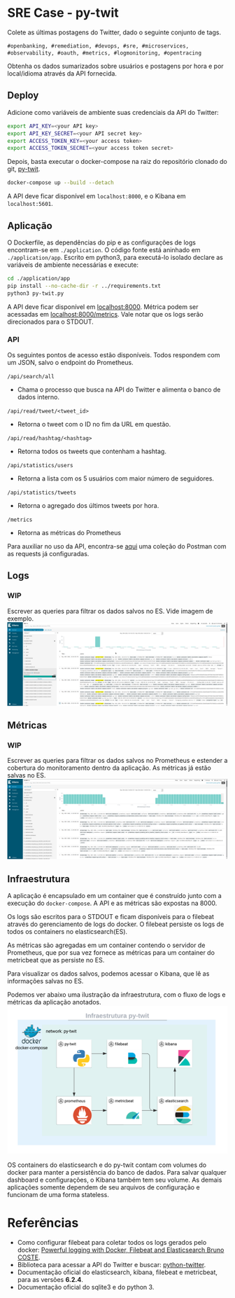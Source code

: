 # SRE Case - py-twit
Colete as últimas postagens do Twitter, dado o seguinte conjunto de tags.
```text
#openbanking, #remediation, #devops, #sre, #microservices, #observability, #oauth, #metrics, #logmonitoring, #opentracing
```
Obtenha os dados sumarizados sobre usuários e postagens por hora e por local/idioma através da API fornecida.

## Deploy
Adicione como variáveis de ambiente suas credenciais da API do Twitter:
```bash
export API_KEY=<your API key>
export API_KEY_SECRET=<your API secret key>
export ACCESS_TOKEN_KEY=<your access token>
export ACCESS_TOKEN_SECRET=<your access token secret>
```

Depois, basta executar o docker-compose na raiz do repositório clonado do git,
[py-twit](https://github.com/carlhtorres/py-twit).
```bash
docker-compose up --build --detach
```

A API deve ficar disponível em `localhost:8000`, e o Kibana em `localhost:5601`.

## Aplicação
O Dockerfile, as dependências do pip e as configurações de logs encontram-se em `./application`.
O código fonte está aninhado em `./application/app`. Escrito em python3, para executá-lo isolado declare as variáveis
de ambiente necessárias e execute:
```bash
cd ./application/app
pip install --no-cache-dir -r ../requirements.txt
python3 py-twit.py
```
A API deve ficar disponível em [localhost:8000](http://localhost:8000). Métrica podem ser acessadas em
[localhost:8000/metrics](http://localhost:8000/metrics). Vale notar que os logs serão direcionados para o STDOUT.

### API
Os seguintes pontos de acesso estão disponíveis. Todos respondem com um JSON, salvo o endpoint do Prometheus.

`/api/search/all`
* Chama o processo que busca na API do Twitter e alimenta o banco de dados interno.

`/api/read/tweet/<tweet_id>`
* Retorna o tweet com o ID no fim da URL em questão.

`/api/read/hashtag/<hashtag>`
* Retorna todos os tweets que contenham a hashtag.

`/api/statistics/users`
* Retorna a lista com os 5 usuários com maior número de seguidores.

`/api/statistics/tweets`
* Retorna o agregado dos últimos tweets por hora.

`/metrics`
* Retorna as métricas do Prometheus

Para auxiliar no uso da API, encontra-se [aqui](./docs/py-twit.postman_collection.json) uma coleção do Postman
com as requests já configuradas.

## Logs
### WIP
Escrever as queries para filtrar os dados salvos no ES. Vide imagem de exemplo.
![filebeat](./docs/filebeat.png)

## Métricas
### WIP
Escrever as queries para filtrar os dados salvos no Prometheus e 
estender a cobertura do monitoramento dentro da aplicação.
As métricas já estão salvas no ES.
![metricbeat](./docs/metricbeat.png)

## Infraestrutura
A aplicação é encapsulado em um container que é construído junto com a execução do `docker-compose`.
A API e as métricas são expostas na 8000.

Os logs são escritos para o STDOUT e ficam disponíveis para o filebeat através do gerenciamento de logs do docker.
O filebeat persiste os logs de todos os containers no elasticsearch(ES).

As métricas são agregadas em um container contendo o servidor de Prometheus, que por sua vez fornece as métricas para
um container do metricbeat que as persiste no ES.

Para visualizar os dados salvos, podemos acessar o Kibana, que lê as informações salvas no ES.

Podemos ver abaixo uma ilustração da infraestrutura, com o fluxo de logs e métricas da aplicação anotados.
![infra](./docs/py-twit.png)

OS containers do elasticsearch e do py-twit contam com volumes do docker para manter a persistência do banco de dados.
Para salvar qualquer dashboard e configurações, o Kibana também tem seu volume. As demais aplicações somente 
dependem de seu arquivos de configuração e funcionam de uma forma stateless.

# Referências
- Como configurar filebeat para coletar todos os logs gerados pelo docker:
[Powerful logging with Docker, Filebeat and Elasticsearch
Bruno COSTE](https://medium.com/@bcoste/powerful-logging-with-docker-filebeat-and-elasticsearch-8ad021aecd87).
- Biblioteca para acessar a API do Twitter e buscar: [python-twitter](https://python-twitter.readthedocs.io/en/latest/).
- Documentação oficial do elasticsearch, kibana, filebeat e metricbeat, para as versões **6.2.4**.
- Documentação oficial do sqlite3 e do python 3.